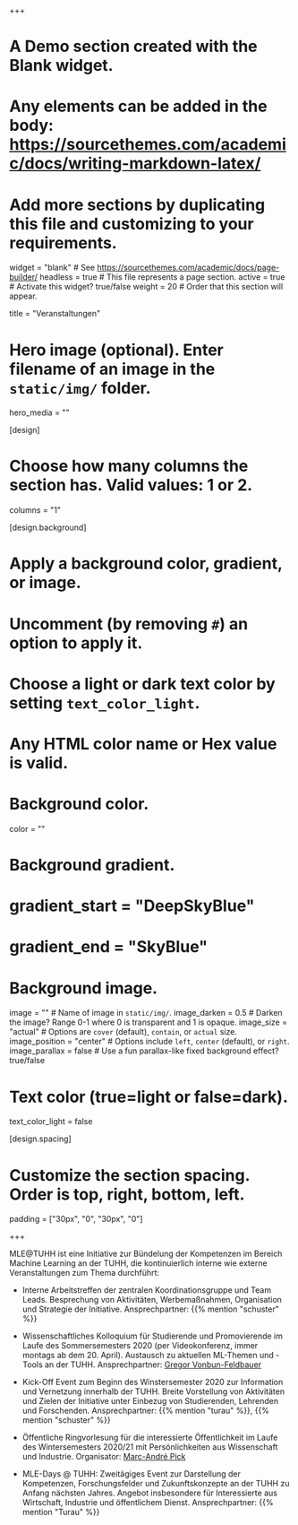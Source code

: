 +++
# A Demo section created with the Blank widget.
# Any elements can be added in the body: https://sourcethemes.com/academic/docs/writing-markdown-latex/
# Add more sections by duplicating this file and customizing to your requirements.

widget = "blank"  # See https://sourcethemes.com/academic/docs/page-builder/
headless = true  # This file represents a page section.
active = true  # Activate this widget? true/false
weight = 20  # Order that this section will appear.

title = "Veranstaltungen"

# Hero image (optional). Enter filename of an image in the `static/img/` folder.
hero_media = ""

[design]
  # Choose how many columns the section has. Valid values: 1 or 2.
  columns = "1"

  
[design.background]
  # Apply a background color, gradient, or image.
  #   Uncomment (by removing `#`) an option to apply it.
  #   Choose a light or dark text color by setting `text_color_light`.
  #   Any HTML color name or Hex value is valid.

  # Background color.
  color = ""
  
  # Background gradient.
  # gradient_start = "DeepSkyBlue"
  # gradient_end = "SkyBlue"
  
  # Background image.
  image = ""  # Name of image in `static/img/`.
  image_darken = 0.5  # Darken the image? Range 0-1 where 0 is transparent and 1 is opaque.
  image_size = "actual"  #  Options are `cover` (default), `contain`, or `actual` size.
  image_position = "center"  # Options include `left`, `center` (default), or `right`.
  image_parallax = false  # Use a fun parallax-like fixed background effect? true/false

  # Text color (true=light or false=dark).
  text_color_light = false

[design.spacing]
  # Customize the section spacing. Order is top, right, bottom, left.
  padding = ["30px", "0", "30px", "0"]



+++

MLE@TUHH ist eine Initiative zur Bündelung der Kompetenzen im Bereich Machine Learning an der TUHH, die kontinuierlich interne wie externe Veranstaltungen zum Thema durchführt:

- Interne Arbeitstreffen der zentralen Koordinationsgruppe und Team Leads. Besprechung von Aktivitäten, Werbemaßnahmen, Organisation und Strategie der Initiative. Ansprechpartner: {{% mention "schuster" %}} 

- Wissenschaftliches Kolloquium für Studierende und Promovierende im Laufe des Sommersemesters 2020 (per Videokonferenz, immer montags ab dem 20. April). Austausch zu aktuellen ML-Themen und -Tools an der TUHH. Ansprechpartner: [Gregor Vonbun-Feldbauer](https://kontakt.tuhh.de/suchergebnis.php?id=bck4l)

- Kick-Off Event zum Beginn des Winstersemester 2020 zur Information und  Vernetzung innerhalb der TUHH. Breite Vorstellung von Aktivitäten und Zielen der Initiative unter Einbezug von Studierenden, Lehrenden und Forschenden. Ansprechpartner: {{% mention "turau" %}}, {{% mention "schuster" %}} 

- Öffentliche Ringvorlesung für die interessierte Öffentlichkeit im Laufe des Wintersemesters 2020/21 mit Persönlichkeiten aus Wissenschaft und Industrie. Organisator: [Marc-André Pick](https://www.tuhh.de/mum/mitarbeiter/oberingenieur/marc-andre-pick.html)

- MLE-Days @ TUHH: Zweitägiges Event zur Darstellung der Kompetenzen, Forschungsfelder und Zukunftskonzepte an der TUHH zu Anfang nächsten Jahres. Angebot insbesondere für Interessierte aus Wirtschaft, Industrie und öffentlichem Dienst. Ansprechpartner: {{% mention "Turau" %}} 
